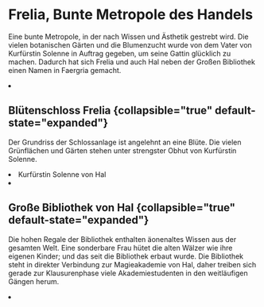 # Frelia, Bunte Metropole des Handels

Eine bunte Metropole, in der nach Wissen und Ästhetik gestrebt wird. Die vielen botanischen Gärten und die Blumenzucht
wurde von dem Vater von Kurfürstin Solenne in Auftrag gegeben, um seine Gattin glücklich zu machen. Dadurch hat sich
Frelia und auch Hal neben der Großen Bibliothek einen Namen in Faergria gemacht.

<procedure title="Charaktere von diesem Ort">
<list columns="3">
<!-- <li><a href="Frille.md"></a></li> -->
<!-- <li><a href="Ignaz.md"></a></li> -->
<!-- <li><a href="Julianne.md"></a></li> -->
<li><a href="Linet.md"></a></li>
</list>
</procedure>

## Blütenschloss Frelia {collapsible="true" default-state="expanded"}

Der Grundriss der Schlossanlage ist angelehnt an eine Blüte. Die vielen Grünflächen und Gärten stehen unter strengster
Obhut von Kurfürstin Solenne.

<procedure title="Charaktere von diesem Ort">
<list columns="3">
<li>Kurfürstin Solenne von Hal</li>
<li><a href="Sonya.md"></a></li>
<!-- <li><a href="Marine.md"></a></li> -->
</list>
</procedure>

<!--
## Magieakademie von Hal {collapsible="true" default-state="expanded"}

<procedure title="Charaktere von diesem Ort">
<list columns="3">
<li><a href="Theodoric.md"></a></li>
</list>
</procedure>
-->

## Große Bibliothek von Hal {collapsible="true" default-state="expanded"}

Die hohen Regale der Bibliothek enthalten äonenaltes Wissen aus der gesamten Welt. Eine sonderbare Frau hütet die alten
Wälzer wie ihre eigenen Kinder; und das seit die Bibliothek erbaut wurde. Die Bibliothek steht in direkter Verbindung
zur Magieakademie von Hal, daher treiben sich gerade zur Klausurenphase viele Akademiestudenten in den weitläufigen
Gängen herum.

<procedure title="Charaktere von diesem Ort">
<list columns="3">
<li><a href="Seloue.md"></a></li>
<!-- <li><a href="Lavande.md"></a></li> -->
</list>
</procedure>
